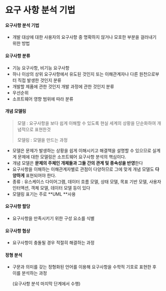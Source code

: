# 요구 사항 분석 기법

#### 요구사항 분석 기법

- 개발 대상에 대한 사용자의 요구사항 중 명확하지 않거나 모호한 부분을 걸러내기 위한 방법



#### 요구사항 분류

- 기능 요구사항, 비기능 요구사항
- 하나 이상의 상위 요구사항에서 유도된 것인지 또는 이해관계자나 다른 원천으로부터 직접 발생한 것인지 분류
- 개발할 제품에 관한 것인지 개발 과정에 관한 것인지 분류
- 우선순위
- 소프트웨어 영향 범위에 따라 분류



#### 개념 모델링

> 모델 : 요구사항을 보다 쉽게 이해할 수 있도록 현실 세계의 상황을 단순화하여 개념적으로 표현한것
>
> 모델링 : 모델을 만드는 과정

- 모델은 문제가 발생하는 상황을 쉽게 이해시키고 해결책을 설명할 수 있으므로 실계게 문제에 대한 모델링은 소프트웨어 요구사항 분석의 핵심이다. 
- 개념 모델은 **문제의 주체인 개체들과 그들 간의 관계 및 종속성을 반영**한다
- 요구사항을 이해하는 이해관계자별로 관점이 다양하므로 그에 맞게 개념 모델도 **다양하게** 표현되어야 한다.
- 종류 : 유스케이스 다이어그램, 데이터 흐름 모델, 상태 모델, 목표 기반 모델, 사용자 인터액션, 객체 모델, 데이터 모델 등이 있다
- 모델링 표기는 주로 **UML **사용



#### 요구사항 할당

- 요구사항을 만족시키기 위한 구성 요소를 식별



#### 요구사항 협상

- 요구사항이 충돌될 경우 적절히 해결하는 과정



#### 정형 분석

- 구문과 의미를 갖는 정형화된 언어를 이용해 요구사항을 수학적 기호로 표현한 후 이를 분석하는 과정

  (요구사항 분석 마지막 단계에서 수행)